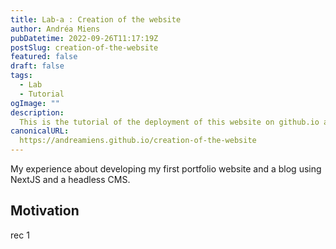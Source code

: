 ```yaml
---
title: Lab-a : Creation of the website
author: Andréa Miens
pubDatetime: 2022-09-26T11:17:19Z
postSlug: creation-of-the-website
featured: false
draft: false
tags:
  - Lab
  - Tutorial
ogImage: ""
description: 
  This is the tutorial of the deployment of this website on github.io and some usual errors you can have or make.
canonicalURL: 
  https://andreamiens.github.io/creation-of-the-website
---
```


My experience about developing my first portfolio website and a blog using NextJS and a headless CMS.

## Motivation

rec 1